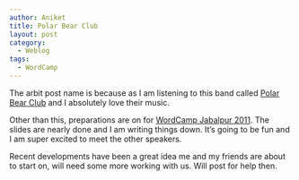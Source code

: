 ```yaml
---
author: Aniket
title: Polar Bear Club
layout: post
category:
  - Weblog
tags:
  - WordCamp
---
```

The arbit post name is because as I am listening to this band called [Polar Bear Club][1] and I absolutely love their music.

Other than this, preparations are on for [WordCamp Jabalpur 2011][2]. The slides are nearly done and I am writing things down. It’s going to be fun and I am super excited to meet the other speakers.

Recent developments have been a great idea me and my friends are about to start on, will need some more working with us. Will post for help then.

 [1]: http://www.last.fm/music/Polar+Bear+Club "Polar Bear Club"
 [2]: http://2011.jabalpur.wordcamp.org/ "WordCamp Jabalpur 2011"